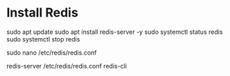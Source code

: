 # Install Redis

sudo apt update
sudo apt install redis-server -y
sudo systemctl status redis
sudo systemctl stop redis

sudo nano /etc/redis/redis.conf

redis-server /etc/redis/redis.conf
redis-cli
